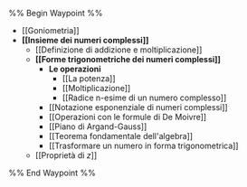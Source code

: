 %% Begin Waypoint %%
- [[Goniometria]]
- **[[Insieme dei numeri complessi]]**
	- [[Definizione di addizione e moltiplicazione]]
	- **[[Forme trigonometriche dei numeri complessi]]**
		- **Le operazioni**
			- [[La potenza]]
			- [[Moltiplicazione]]
			- [[Radice n-esime di un numero complesso]]
		- [[Notazione esponenziale di numeri complessi]]
		- [[Operazioni con le formule di De Moivre]]
		- [[Piano di Argand-Gauss]]
		- [[Teorema fondamentale dell'algebra]]
		- [[Trasformare un numero in forma trigonometrica]]
	- [[Proprietà di $z$]]

%% End Waypoint %%